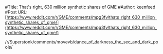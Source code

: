 #Title: That's right, 630 million synthetic shares of GME
#Author: keenfeed
#Post URL: [https://www.reddit.com/r/GME/comments/mpg3fv/thats_right_630_million_synthetic_shares_of_gme/](https://www.reddit.com/r/GME/comments/mpg3fv/thats_right_630_million_synthetic_shares_of_gme/)


/r/Superstonk/comments/movevb/dance_of_darkness_the_sec_and_dark_pools/